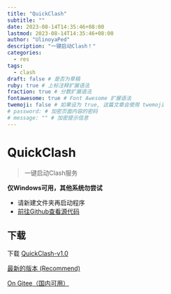 ```yaml
---
title: "QuickClash"
subtitle: ""
date: 2023-08-14T14:35:46+08:00
lastmod: 2023-08-14T14:35:46+08:00
author: "UlinoyaPed"
description: "一键启动Clash！"
categories: 
  - res
tags: 
  - clash
draft: false # 是否为草稿
ruby: true # 上标注释扩展语法
fraction: true # 分数扩展语法
fontawesome: true # Font Awesome 扩展语法
twemoji: false # 如果设为 true, 这篇文章会使用 twemoji
# password: # 加密页面内容的密码
# message: "" # 加密提示信息
---
```


# QuickClash

> 一键启动Clash服务

**仅Windows可用，其他系统勿尝试**

- 请新建文件夹再启动程序
- [前往Github查看源代码](https://github.com/UlinoyaPed/QuickClash)

## 下载

下载 [QuickClash-v1.0](https://ghproxy.com/https://github.com/UlinoyaPed/QuickClash/releases/download/v1.0/QuickClash.exe) 

[最新的版本 (Recommend)](https://github.com/UlinoyaPed/QuickClash/releases)

[On Gitee（国内可用）](https://gitee.com/UlinoyaPed/QuickClash/releases)